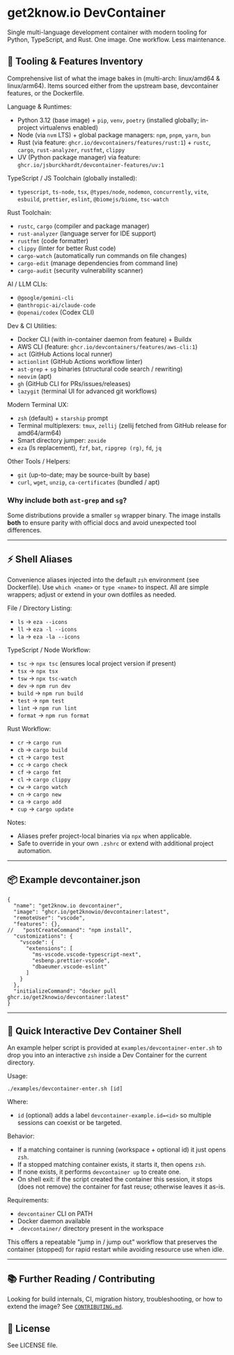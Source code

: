 # get2know.io DevContainer

Single multi-language development container with modern tooling for Python, TypeScript, and Rust. One image. One workflow. Less maintenance.

## 🧰 Tooling & Features Inventory
Comprehensive list of what the image bakes in (multi-arch: linux/amd64 & linux/arm64). Items sourced either from the upstream base, devcontainer features, or the Dockerfile.

Language & Runtimes:
- Python 3.12 (base image) + `pip`, `venv`, `poetry` (installed globally; in-project virtualenvs enabled)
- Node (via `nvm` LTS) + global package managers: `npm`, `pnpm`, `yarn`, `bun`
- Rust (via feature: `ghcr.io/devcontainers/features/rust:1`) + `rustc`, `cargo`, `rust-analyzer`, `rustfmt`, `clippy`
- UV (Python package manager) via feature: `ghcr.io/jsburckhardt/devcontainer-features/uv:1`

TypeScript / JS Toolchain (globally installed):
- `typescript`, `ts-node`, `tsx`, `@types/node`, `nodemon`, `concurrently`, `vite`, `esbuild`, `prettier`, `eslint`, `@biomejs/biome`, `tsc-watch`

Rust Toolchain:
- `rustc`, `cargo` (compiler and package manager)
- `rust-analyzer` (language server for IDE support)
- `rustfmt` (code formatter)
- `clippy` (linter for better Rust code)
- `cargo-watch` (automatically run commands on file changes)
- `cargo-edit` (manage dependencies from command line)
- `cargo-audit` (security vulnerability scanner)

AI / LLM CLIs:
- `@google/gemini-cli`
- `@anthropic-ai/claude-code`
- `@openai/codex` (Codex CLI)

Dev & CI Utilities:
- Docker CLI (with in-container daemon from feature) + Buildx
- AWS CLI (feature: `ghcr.io/devcontainers/features/aws-cli:1`)
- `act` (GitHub Actions local runner)
- `actionlint` (GitHub Actions workflow linter)
- `ast-grep` + `sg` binaries (structural code search / rewriting)
- `neovim` (apt)
- `gh` (GitHub CLI for PRs/issues/releases)
- `lazygit` (terminal UI for advanced git workflows)

Modern Terminal UX:
- `zsh` (default) + `starship` prompt
- Terminal multiplexers: `tmux`, `zellij` (zellij fetched from GitHub release for amd64/arm64)
- Smart directory jumper: `zoxide`
- `eza` (ls replacement), `fzf`, `bat`, `ripgrep (rg)`, `fd`, `jq`

Other Tools / Helpers:
- `git` (up-to-date; may be source-built by base)
- `curl`, `wget`, `unzip`, `ca-certificates` (bundled / apt)

### Why include both `ast-grep` and `sg`?
Some distributions provide a smaller `sg` wrapper binary. The image installs **both** to ensure parity with official docs and avoid unexpected tool differences.

---

## ⚡ Shell Aliases
Convenience aliases injected into the default `zsh` environment (see Dockerfile). Use `which <name>` or `type <name>` to inspect. All are simple wrappers; adjust or extend in your own dotfiles as needed.

File / Directory Listing:
- `ls` → `eza --icons`
- `ll` → `eza -l --icons`
- `la` → `eza -la --icons`

TypeScript / Node Workflow:
- `tsc` → `npx tsc` (ensures local project version if present)
- `tsx` → `npx tsx`
- `tsw` → `npx tsc-watch`
- `dev` → `npm run dev`
- `build` → `npm run build`
- `test` → `npm test`
- `lint` → `npm run lint`
- `format` → `npm run format`

Rust Workflow:
- `cr` → `cargo run`
- `cb` → `cargo build`
- `ct` → `cargo test`
- `cc` → `cargo check`
- `cf` → `cargo fmt`
- `cl` → `cargo clippy`
- `cw` → `cargo watch`
- `cn` → `cargo new`
- `ca` → `cargo add`
- `cup` → `cargo update`

Notes:
- Aliases prefer project-local binaries via `npx` when applicable.
- Safe to override in your own `.zshrc` or extend with additional project automation.

---

## 📦 Example devcontainer.json
```jsonc
{
  "name": "get2know.io devcontainer",
  "image": "ghcr.io/get2knowio/devcontainer:latest",
  "remoteUser": "vscode",
  "features": {},
//   "postCreateCommand": "npm install",
  "customizations": {
    "vscode": {
      "extensions": [
        "ms-vscode.vscode-typescript-next",
        "esbenp.prettier-vscode",
        "dbaeumer.vscode-eslint"
      ]
    }
  },
  "initializeCommand": "docker pull ghcr.io/get2knowio/devcontainer:latest"
}
```

---

## 🚀 Quick Interactive Dev Container Shell

An example helper script is provided at `examples/devcontainer-enter.sh` to drop you into an interactive `zsh` inside a Dev Container for the current directory.

Usage:
```
./examples/devcontainer-enter.sh [id]
```
Where:
- `id` (optional) adds a label `devcontainer-example.id=<id>` so multiple sessions can coexist or be targeted.

Behavior:
- If a matching container is running (workspace + optional id) it just opens `zsh`.
- If a stopped matching container exists, it starts it, then opens `zsh`.
- If none exists, it performs `devcontainer up` to create one.
- On shell exit: if the script created the container this session, it stops (does not remove) the container for fast reuse; otherwise leaves it as-is.

Requirements:
- `devcontainer` CLI on PATH
- Docker daemon available
- `.devcontainer/` directory present in the workspace

This offers a repeatable "jump in / jump out" workflow that preserves the container (stopped) for rapid restart while avoiding resource use when idle.

---

## 📚 Further Reading / Contributing
Looking for build internals, CI, migration history, troubleshooting, or how to extend the image? See [`CONTRIBUTING.md`](CONTRIBUTING.md).

## 📄 License
See LICENSE file.
